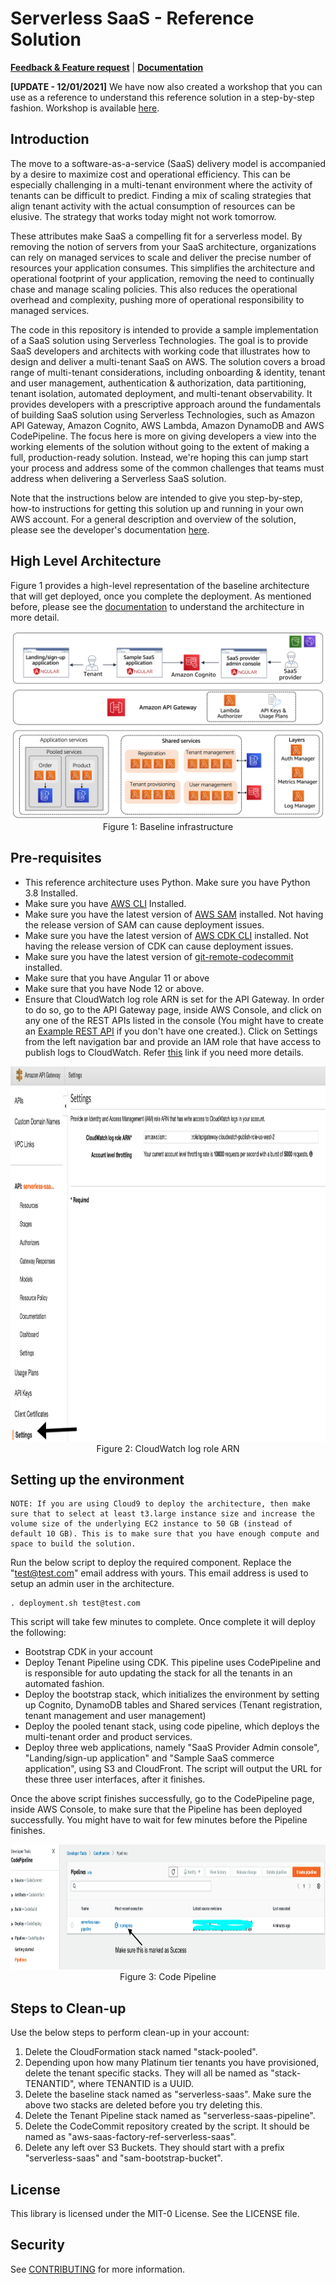 # Serverless SaaS - Reference Solution
**[Feedback & Feature request](https://github.com/aws-samples/aws-saas-factory-ref-solution-serverless-saas/issues/new)** | **[Documentation](DOCUMENTATION.md)**

**[UPDATE - 12/01/2021]** We have now also created a workshop that you can use as a reference to understand this reference solution in a step-by-step fashion. Workshop is available [here](https://github.com/aws-samples/aws-serverless-saas-workshop).

## Introduction
The move to a software-as-a-service (SaaS) delivery model is accompanied by a desire to maximize cost and operational efficiency. This can be especially challenging in a multi-tenant environment where the activity of tenants can be difficult to predict. Finding a mix of scaling strategies that align tenant activity with the actual consumption of resources can be elusive. The strategy that works today might not work tomorrow.

These attributes make SaaS a compelling fit for a serverless model. By removing the notion of servers from your SaaS architecture, organizations can rely on managed services to scale and deliver the precise number of resources your application consumes. This simplifies the architecture and operational footprint of your application, removing the need to continually chase and manage scaling policies. This also reduces the operational overhead and complexity, pushing more of operational responsibility to managed services.

The code in this repository is intended to provide a sample implementation of a SaaS solution using Serverless Technologies. The goal is to provide SaaS developers and architects with working code that illustrates how to design and deliver a multi-tenant SaaS on AWS. The solution covers a broad range of multi-tenant considerations, including onboarding & identity, tenant and user management, authentication & authorization, data partitioning, tenant isolation, automated deployment, and multi-tenant observability. It provides developers with a prescriptive approach around the fundamentals of building SaaS solution using Serverless Technologies, such as Amazon API Gateway, Amazon Cognito, AWS Lambda, Amazon DynamoDB and AWS CodePipeline. The focus here is more on giving developers a view into the working elements of the solution without going to the extent of making a full, production-ready solution. Instead, we're hoping this can jump start your process and address some of the common challenges that teams must address when delivering a Serverless SaaS solution.

Note that the instructions below are intended to give you step-by-step, how-to instructions for getting this solution up and running in your own AWS account. For a general description and overview of the solution, please see the developer's documentation [here](DOCUMENTATION.md).

## High Level Architecture  
Figure 1 provides a high-level representation of the baseline architecture that will get deployed, once you complete the deployment. As mentioned before, please see the [documentation](DOCUMENTATION.md) to understand the architecture in more detail.

<p align="center"><img src="images/Baseline.png" alt="Baseline Infrastructure"/>Figure 1: Baseline infrastructure</p>

## Pre-requisites
* This reference architecture uses Python. Make sure you have Python 3.8 Installed.
* Make sure you have [AWS CLI](https://docs.aws.amazon.com/cli/latest/userguide/cli-chap-install.html) Installed. 
* Make sure you have the latest version of [AWS SAM](https://docs.aws.amazon.com/serverless-application-model/latest/developerguide/serverless-sam-cli-install.html) installed. Not having the release version of SAM can cause deployment issues.
* Make sure you have the latest version of [AWS CDK CLI](https://docs.aws.amazon.com/cdk/latest/guide/cli.html) installed.  Not having the release version of CDK can cause deployment issues.
* Make sure you have the latest version of [git-remote-codecommit](https://docs.aws.amazon.com/codecommit/latest/userguide/setting-up-git-remote-codecommit.html) installed.
* Make sure that you have Angular 11 or above
* Make sure that you have Node 12 or above.
* Ensure that CloudWatch log role ARN is set for the API Gateway. In order to do so, go to the API Gateway page, inside AWS Console, and click on any one of the REST APIs listed in the console (You might have to create an [Example REST API](https://docs.aws.amazon.com/apigateway/latest/developerguide/api-gateway-create-api-from-example.html) if you don't have one created.). Click on Settings from the left navigation bar and provide an IAM role that have access to publish logs to CloudWatch. Refer [this](https://aws.amazon.com/premiumsupport/knowledge-center/api-gateway-cloudwatch-logs/) link if you need more details.
<p align="center">
    <img width=800 height=600 src="./images/APIGatewaySettings.png" alt="Settings"/>
    <br>
    Figure 2: CloudWatch log role ARN
</p>

## Setting up the environment

    NOTE: If you are using Cloud9 to deploy the architecture, then make sure that to select at least t3.large instance size and increase the volume size of the underlying EC2 instance to 50 GB (instead of default 10 GB). This is to make sure that you have enough compute and space to build the solution. 

Run the below script to deploy the required component. Replace the "test@test.com" email address with yours. This email address is used to setup an admin user in the architecture.

```
. deployment.sh test@test.com
```

This script will take few minutes to complete. Once complete it will deploy the following:
* Bootstrap CDK in your account
* Deploy Tenant Pipeline using CDK. This pipeline uses CodePipeline and is responsible for auto updating the stack for all the tenants in an automated fashion.
* Deploy the bootstrap stack, which initializes the environment by setting up Cognito, DynamoDB tables and Shared services (Tenant registration, tenant management and user management)
* Deploy the pooled tenant stack, using code pipeline, which deploys the multi-tenant order and product services. 
* Deploy three web applications, namely "SaaS Provider Admin console", "Landing/sign-up application" and "Sample SaaS commerce application", using S3 and CloudFront. The script will output the URL for these three user interfaces, after it finishes.


Once the above script finishes successfully, go to the CodePipeline page, inside AWS Console, to make sure that the Pipeline has been deployed successfully. You might have to wait for few minutes before the Pipeline finishes.
<p align="center">
    <img  width=700 height=200  src="./images/CodePipeline.png" alt="CodePipeline"/>
    <br>
    Figure 3: Code Pipeline
</p>


## Steps to Clean-up
Use the below steps to perform clean-up in your account:
1. Delete the CloudFormation stack named "stack-pooled".
2. Depending upon how many Platinum tier tenants you have provisioned, delete the tenant specific stacks. They will all be named as "stack-TENANTID", where TENANTID is a UUID.
3. Delete the baseline stack named as "serverless-saas". Make sure the above two stacks are deleted before you try deleting this.
4. Delete the Tenant Pipeline stack named as "serverless-saas-pipeline".
5. Delete the CodeCommit repository created by the script. It should be named as "aws-saas-factory-ref-serverless-saas".
6. Delete any left over S3 Buckets. They should start with a prefix "serverless-saas" and "sam-bootstrap-bucket".

## License
This library is licensed under the MIT-0 License. See the LICENSE file.

## Security
See [CONTRIBUTING](CONTRIBUTING.md#security-issue-notifications) for more information.
